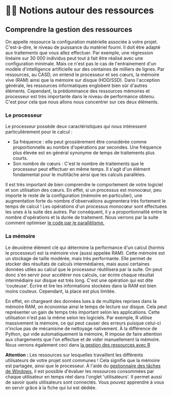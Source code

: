 # 👩🏫 Notions autour des ressources

## Comprendre la gestion des ressources

On appelle ressource la configuration matérielle associée à votre projet. C'est-à-dire, le niveau de puissance du matériel fourni. Il doit être adapté aux traitements que vous allez effectuer. Par exemple, une régression linéaire sur 30 000 individus peut tout à fait être réalisé avec une configuration minimale. Mais ce n'est pas le cas de l'entrainement d'un modèle d'intelligence artificielle sur des centaines de milliers de lignes. Par ressources, au CASD, on entend le processeur et ses cœurs, la mémoire vive (RAM) ainsi que la mémoire sur disque (HDD/SSD). Dans l'acception générale, les ressources informatiques englobent bien sûr d'autres éléments. Cependant, la prédominance des ressources mémoires et processeur est très importante dans le niveau de performance obtenu. C'est pour cela que nous allons nous concentrer sur ces deux éléments.

### Le processeur

Le processeur possède deux caractéristiques qui nous intéressent particulièrement pour le calcul :

* Sa fréquence : elle peut grossièrement être considérée comme proportionnelle au nombre d'opérations par secondes. Une fréquence plus élevée est en général synonyme de temps de traitements plus courts.
* Son nombre de cœurs : C'est le nombre de traitements que le processeur peut effectuer en même temps. Il s'agit d'un élément fondamental pour le multitâche ainsi que les calculs parallèles.

Il est très important de bien comprendre le comportement de votre logiciel et son utilisation des cœurs. En effet, si un processus est monocœur, peu importe le reste de la configuration (mémoire en particulier), une augmentation forte du nombre d'observations augmentera très fortement le temps de calcul ! Les opérations d'un processus monocœur sont effectuées les unes à la suite des autres. Par conséquent, il y a proportionnalité entre le nombre d'opérations et la durée de traitement.  Nous verrons par la suite comment optimiser [le code par le parallélisme.](python.md)

### La mémoire

Le deuxième élément clé qui détermine la performance d'un calcul (hormis le processeur) est la mémoire vive (aussi appelée RAM). Cette mémoire est un stockage de taille modérée, mais très performante. Elle permet de stocker des résultats de calculs intermédiaires, mais aussi certaines données utiles au calcul que le processeur réutilisera par la suite. On peut donc s'en servir pour accélérer nos calculs, car écrire chaque résultat intermédiaire sur disque est très long. C'est une opération qui est dite 'couteuse'. Écrire et lire les informations stockées dans la RAM est bien moins couteux. Cependant, la place est plus limitée.

En effet, en chargeant des données lues à de multiples reprises dans la mémoire RAM, on économise ainsi le temps de lecture sur disque. Cela peut représenter un gain de temps très important selon les applications. Cette utilisation n'est pas la même selon les logiciels. Par exemple, R utilise massivement la mémoire, ce qui peut causer des erreurs puisque celui-ci n'inclue pas de mécanisme de nettoyage nativement. À la différence de Python, qui vide automatiquement la mémoire, R impose de faire attention aux chargements que l'on effectue et de vider manuellement la mémoire. Nous verrons également ceci dans [la gestion des ressources avec R](r.md)

**Attention :** Les ressources sur lesquelles travaillent les différents utilisateurs de votre projet sont communes ! Cela signifie que la mémoire est partagée, ainsi que le processeur. À l'aide du [gestionnaire des tâches de Windows](gestionnaire-taches.md), il est possible d'évaluer les ressources consommées par chaque utilisateur en temps réel dans l'onglet 'utilisateurs'. Il permet aussi de savoir quels utilisateurs sont connectés. Vous pouvez apprendre à vous en servir grâce à la fiche qui lui est dédiée.
